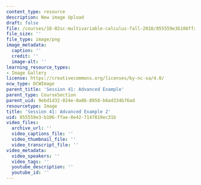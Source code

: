 ```yaml
---
content_type: resource
description: New image Upload
draft: false
file: /courses/18-02sc-multivariable-calculus-fall-2010/855559e3b106ffae8e427147819ec31b_MIT18_02SC_L13Brds_15.png
file_size: ''
file_type: image/png
image_metadata:
  caption: ''
  credit: ''
  image-alt: ''
learning_resource_types:
- Image Gallery
license: https://creativecommons.org/licenses/by-nc-sa/4.0/
ocw_type: OCWImage
parent_title: 'Session 41: Advanced Example'
parent_type: CourseSection
parent_uid: 9ebd1d32-024e-0a86-8958-b6ad334b76ad
resourcetype: Image
title: 'Session 41: Advanced Example 2'
uid: 855559e3-b106-ffae-8e42-7147819ec31b
video_files:
  archive_url: ''
  video_captions_file: ''
  video_thumbnail_file: ''
  video_transcript_file: ''
video_metadata:
  video_speakers: ''
  video_tags: ''
  youtube_description: ''
  youtube_id: ''
---
```

